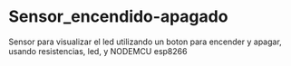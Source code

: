 # Sensor_encendido-apagado
Sensor para visualizar el led utilizando un boton para encender y apagar, usando resistencias, led,  y  NODEMCU esp8266

